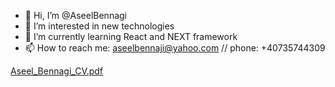 - 👋 Hi, I’m @AseelBennagi
- 👀 I’m interested in new technologies
- 🌱 I’m currently learning React and NEXT framework
- 📫 How to reach me: aseelbennaji@yahoo.com  // phone: +40735744309

<!---
AseelBennagi/AseelBennagi is a ✨ special ✨ repository because its `README.md` (this file) appears on your GitHub profile.
You can click the Preview link to take a look at your changes.
--->

[Aseel_Bennagi_CV.pdf](https://github.com/AseelBennagi/AseelBennagi/files/15392551/Aseel_Bennagi_CV.pdf)




